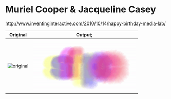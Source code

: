 <meta charset="utf-8"/>

# Muriel Cooper & Jacqueline Casey

http://www.inventinginteractive.com/2010/10/14/happy-birthday-media-lab/

|         Original          |        Output;        |
| :-----------------------: | :-------------------: |
| ![original](original.gif) | ![output](output.gif) |
